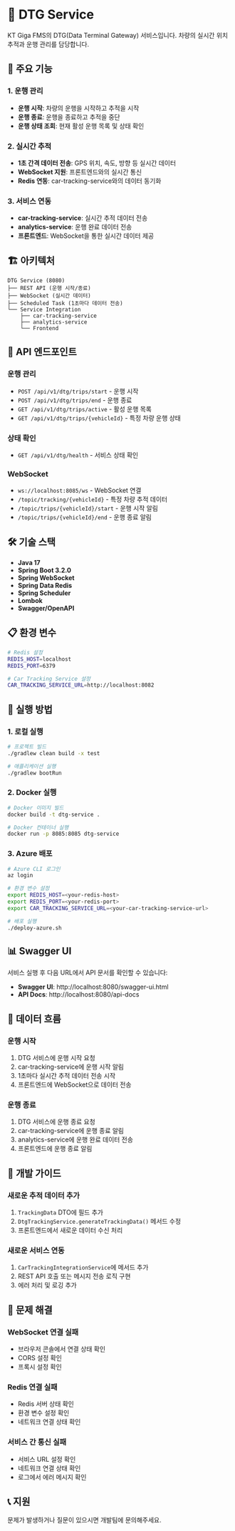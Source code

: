 # 🚗 DTG Service

KT Giga FMS의 DTG(Data Terminal Gateway) 서비스입니다. 차량의 실시간 위치 추적과 운행 관리를 담당합니다.

## 🎯 주요 기능

### 1. 운행 관리
- **운행 시작**: 차량의 운행을 시작하고 추적을 시작
- **운행 종료**: 운행을 종료하고 추적을 중단
- **운행 상태 조회**: 현재 활성 운행 목록 및 상태 확인

### 2. 실시간 추적
- **1초 간격 데이터 전송**: GPS 위치, 속도, 방향 등 실시간 데이터
- **WebSocket 지원**: 프론트엔드와의 실시간 통신
- **Redis 연동**: car-tracking-service와의 데이터 동기화

### 3. 서비스 연동
- **car-tracking-service**: 실시간 추적 데이터 전송
- **analytics-service**: 운행 완료 데이터 전송
- **프론트엔드**: WebSocket을 통한 실시간 데이터 제공

## 🏗️ 아키텍처

```
DTG Service (8080)
├── REST API (운행 시작/종료)
├── WebSocket (실시간 데이터)
├── Scheduled Task (1초마다 데이터 전송)
└── Service Integration
    ├── car-tracking-service
    ├── analytics-service
    └── Frontend
```

## 🚀 API 엔드포인트

### 운행 관리
- `POST /api/v1/dtg/trips/start` - 운행 시작
- `POST /api/v1/dtg/trips/end` - 운행 종료
- `GET /api/v1/dtg/trips/active` - 활성 운행 목록
- `GET /api/v1/dtg/trips/{vehicleId}` - 특정 차량 운행 상태

### 상태 확인
- `GET /api/v1/dtg/health` - 서비스 상태 확인

### WebSocket
- `ws://localhost:8085/ws` - WebSocket 연결
- `/topic/tracking/{vehicleId}` - 특정 차량 추적 데이터
- `/topic/trips/{vehicleId}/start` - 운행 시작 알림
- `/topic/trips/{vehicleId}/end` - 운행 종료 알림

## 🛠️ 기술 스택

- **Java 17**
- **Spring Boot 3.2.0**
- **Spring WebSocket**
- **Spring Data Redis**
- **Spring Scheduler**
- **Lombok**
- **Swagger/OpenAPI**

## 📋 환경 변수

```bash
# Redis 설정
REDIS_HOST=localhost
REDIS_PORT=6379

# Car Tracking Service 설정
CAR_TRACKING_SERVICE_URL=http://localhost:8082
```

## 🚀 실행 방법

### 1. 로컬 실행
```bash
# 프로젝트 빌드
./gradlew clean build -x test

# 애플리케이션 실행
./gradlew bootRun
```

### 2. Docker 실행
```bash
# Docker 이미지 빌드
docker build -t dtg-service .

# Docker 컨테이너 실행
docker run -p 8085:8085 dtg-service
```

### 3. Azure 배포
```bash
# Azure CLI 로그인
az login

# 환경 변수 설정
export REDIS_HOST=<your-redis-host>
export REDIS_PORT=<your-redis-port>
export CAR_TRACKING_SERVICE_URL=<your-car-tracking-service-url>

# 배포 실행
./deploy-azure.sh
```

## 📊 Swagger UI

서비스 실행 후 다음 URL에서 API 문서를 확인할 수 있습니다:
- **Swagger UI**: http://localhost:8080/swagger-ui.html
- **API Docs**: http://localhost:8080/api-docs

## 🔄 데이터 흐름

### 운행 시작
1. DTG 서비스에 운행 시작 요청
2. car-tracking-service에 운행 시작 알림
3. 1초마다 실시간 추적 데이터 전송 시작
4. 프론트엔드에 WebSocket으로 데이터 전송

### 운행 종료
1. DTG 서비스에 운행 종료 요청
2. car-tracking-service에 운행 종료 알림
3. analytics-service에 운행 완료 데이터 전송
4. 프론트엔드에 운행 종료 알림

## 📝 개발 가이드

### 새로운 추적 데이터 추가
1. `TrackingData` DTO에 필드 추가
2. `DtgTrackingService.generateTrackingData()` 메서드 수정
3. 프론트엔드에서 새로운 데이터 수신 처리

### 새로운 서비스 연동
1. `CarTrackingIntegrationService`에 메서드 추가
2. REST API 호출 또는 메시지 전송 로직 구현
3. 에러 처리 및 로깅 추가

## 🐛 문제 해결

### WebSocket 연결 실패
- 브라우저 콘솔에서 연결 상태 확인
- CORS 설정 확인
- 프록시 설정 확인

### Redis 연결 실패
- Redis 서버 상태 확인
- 환경 변수 설정 확인
- 네트워크 연결 상태 확인

### 서비스 간 통신 실패
- 서비스 URL 설정 확인
- 네트워크 연결 상태 확인
- 로그에서 에러 메시지 확인

## 📞 지원

문제가 발생하거나 질문이 있으시면 개발팀에 문의해주세요.
